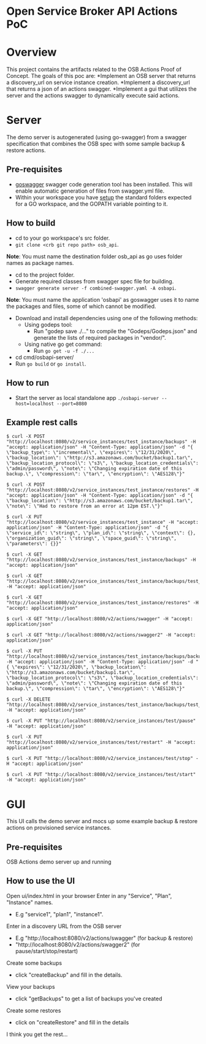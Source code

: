 Open Service Broker API Actions PoC
====

# Overview

This project contains the artifacts related to the OSB Actions Proof of Concept. The goals of this poc are:
*Implement an OSB server that returns a discovery_url on service instance creation.
*Implement a discovery_url that returns a json of an actions swagger.
*Implement a gui that utilizes the server and the actions swagger to dynamically execute said actions.

# Server

The demo server is autogenerated (using go-swagger) from a swagger specification that combines the OSB spec with some sample backup & restore actions.

## Pre-requisites
* [goswagger](https://goswagger.io/) swagger code generation tool has been installed. This will enable automatic generation of files from swagger.yml file.
* Within your workspace you have [setup](https://golang.org/doc/code.html) the standard folders expected for a GO workspace, and the GOPATH variable pointing to it.

## How to build
* cd to your go workspace's src folder.
* `git clone <crb git repo path> osb_api`.

**Note**: You must name the destination folder osb_api as go uses folder names as package names.
* cd to the project folder.
* Generate required classes from swagger spec file for building.
* `swagger generate server -f combined-swagger.yaml -A osbapi`.

**Note**: You must name the application 'osbapi' as goswagger uses it to name the packages and files, some of which cannot be modified.
* Download and install dependencies using one of the following methods:
  * Using godeps tool:
    * Run "godep save ./..." to compile the "Godeps/Godeps.json" and generate the lists of required packages in "vendor/".
  * Using native go get command:
    * Run `go get -u -f ./...`
* cd cmd/osbapi-server/
* Run `go build` or `go install`.

## How to run
* Start the server as local standalone app `./osbapi-server --host=localhost --port=8080`


## Example rest calls


```
$ curl -X POST "http://localhost:8080/v2/service_instances/test_instance/backups" -H "accept: application/json" -H "Content-Type: application/json" -d "{ \"backup_type\": \"incremental\", \"expires\": \"12/31/2020\", \"backup_location\": \"http://s3.amazonaws.com/bucket/backup1.tar\", \"backup_location_protocol\": \"s3\", \"backup_location_credentials\": \"admin/password\", \"note\": \"Changing expiration date of this backup.\", \"compression\": \"tar\", \"encryption\": \"AES128\"}"
```

```
$ curl -X POST "http://localhost:8080/v2/service_instances/test_instance/restores" -H "accept: application/json" -H "Content-Type: application/json" -d "{ \"backup_location\": \"http://s3.amazonaws.com/bucket/backup1.tar\", \"note\": \"Had to restore from an error at 12pm EST.\"}"
```

```
$ curl -X PUT "http://localhost:8080/v2/service_instances/test_instance" -H "accept: application/json" -H "Content-Type: application/json" -d "{ \"service_id\": \"string\", \"plan_id\": \"string\", \"context\": {}, \"organization_guid\": \"string\", \"space_guid\": \"string\", \"parameters\": {}}"
```

```
$ curl -X GET "http://localhost:8080/v2/service_instances/test_instance/backups" -H "accept: application/json"
```

```
$ curl -X GET "http://localhost:8080/v2/service_instances/test_instance/backups/test_backup" -H "accept: application/json"
```

```
$ curl -X GET "http://localhost:8080/v2/service_instances/test_instance/restores" -H "accept: application/json"
```

```
$ curl -X GET "http://localhost:8080/v2/actions/swagger" -H "accept: application/json"
```

```
$ curl -X GET "http://localhost:8080/v2/actions/swagger2" -H "accept: application/json"
```

```
$ curl -X PUT "http://localhost:8080/v2/service_instances/test_instance/backups/backup_instance" -H "accept: application/json" -H "Content-Type: application/json" -d "{ \"expires\": \"12/31/2020\", \"backup_location\": \"http://s3.amazonaws.com/bucket/backup1.tar\", \"backup_location_protocol\": \"s3\", \"backup_location_credentials\": \"admin/password\", \"note\": \"Changing expiration date of this backup.\", \"compression\": \"tar\", \"encryption\": \"AES128\"}"
```

```
$ curl -X DELETE "http://localhost:8080/v2/service_instances/test_instance/backups/test_backup" -H "accept: application/json"
```

```
$ curl -X PUT "http://localhost:8080/v2/service_instances/test/pause" -H "accept: application/json"
```

```
$ curl -X PUT "http://localhost:8080/v2/service_instances/test/restart" -H "accept: application/json"
```

```
$ curl -X PUT "http://localhost:8080/v2/service_instances/test/stop" -H "accept: application/json"
```

```
$ curl -X PUT "http://localhost:8080/v2/service_instances/test/start" -H "accept: application/json"
```

# GUI

This UI calls the demo server and mocs up some example backup & restore actions on provisioned service instances.

## Pre-requisites
OSB Actions demo server up and running

## How to use the UI
Open ui/index.html in your browser
Enter in any "Service", "Plan", "Instance" names. 
* E.g "service1", "plan1", "instance1".

Enter in a discovery URL from the OSB server
* E.g "http://localhost:8080/v2/actions/swagger" (for backup & restore)
* "http://localhost:8080/v2/actions/swagger2" (for pause/start/stop/restart)

Create some backups
* click "createBackup" and fill in the details.

View your backups
* click "getBackups" to get a list of backups you've created

Create some restores
* click on "createRestore" and fill in the details

I think you get the rest...
